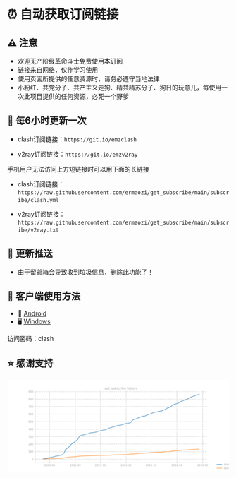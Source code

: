 # ⏰ 自动获取订阅链接

## ⚠️ 注意

- 欢迎无产阶级革命斗士免费使用本订阅
- 链接来自网络，仅作学习使用
- 使用页面所提供的任意资源时，请务必遵守当地法律
- 小粉红、共党分子、共产主义走狗、精共精苏分子、狗日的玩意儿，每使用一次此项目提供的任何资源，必死一个野爹

## 🚀 每6小时更新一次

- clash订阅链接：`https://git.io/emzclash`

- v2ray订阅链接：`https://git.io/emzv2ray`

手机用户无法访问上方短链接时可以用下面的长链接

- clash订阅链接：`https://raw.githubusercontent.com/ermaozi/get_subscribe/main/subscribe/clash.yml`

- v2ray订阅链接：`https://raw.githubusercontent.com/ermaozi/get_subscribe/main/subscribe/v2ray.txt`

## 📧 更新推送

- 由于留邮箱会导致收到垃圾信息，删除此功能了！

## 📘 客户端使用方法

- 📱 [Android](https://www.ermao.net/skill/clashforandroid/)
- 🖥 [Windows](https://www.ermao.net/uncategorized/clash-for-windows/)

访问密码：clash

## ⭐ 感谢支持

[![操，图挂了……](https://raw.githubusercontent.com/ermaozi/get_subscribe/main/mail/project_info.svg)](https://github.com/ermaozi/get_subscribe)
